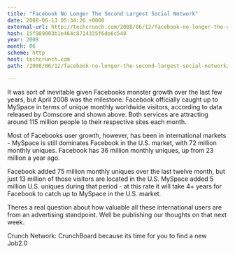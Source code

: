 ```yaml
---
title: "Facebook No Longer The Second Largest Social Network"
date: 2008-06-13 05:34:26 +0000
external-url: http://techcrunch.com/2008/06/12/facebook-no-longer-the-second-largest-social-network/
hash: 15f989003b1e464c8714335f6de6c548
year: 2008
month: 06
scheme: http
host: techcrunch.com
path: /2008/06/12/facebook-no-longer-the-second-largest-social-network/

---
```


It was sort of inevitable given Facebooks monster growth over the last few years, but April 2008 was the milestone: Facebook officially caught up to MySpace in terms of unique monthly worldwide visitors, according to data released by Comscore and shown above. Both services are attracting around 115 million people to their respective sites each month.



Most of Facebooks user growth, however, has been in international markets - MySpace is still dominates Facebook in the U.S. market, with 72 million monthly uniques. Facebook has 36 million monthly uniques, up from 23 million a year ago.

Facebook added 75 million monthly uniques over the last twelve month, but just 13 million of those visitors are located in the U.S.  MySpace added 5 million U.S. uniques during that period - at this rate it will take 4+ years for Facebook to catch up to MySpace in the U.S. market.

Theres a real question about how valuable all these international users are from an advertising standpoint. Well be publishing our thoughts on that next week.

Crunch Network:  CrunchBoard because its time for you to find a new Job2.0
